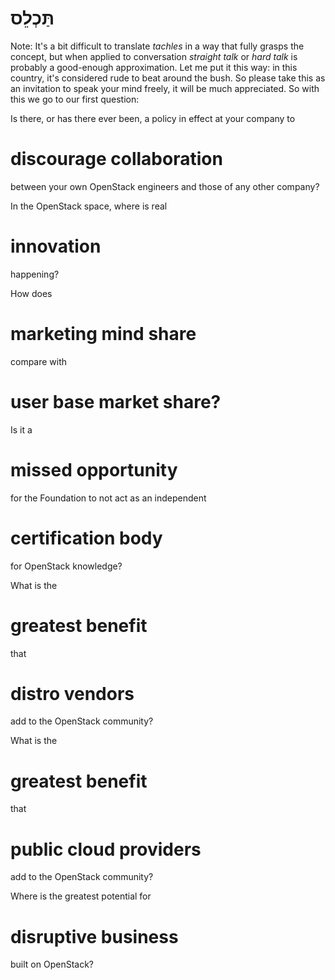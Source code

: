 # תַּכְלֵס

Note: It's a bit difficult to translate *tachles* in a way that fully
grasps the concept, but when applied to conversation *straight talk*
or *hard talk* is probably a good-enough approximation. Let me put it
this way: in this country, it's considered rude to beat around the
bush. So please take this as an invitation to speak your mind freely,
it will be much appreciated.
So with this we go to our first question:



Is there, or has there ever been, a policy in effect at your company
to
# discourage collaboration
between your own OpenStack engineers and those of any other company?


In the OpenStack space, where is real
# innovation
happening?


How does
# marketing mind share
compare with
# user base market share?


Is it a
# missed opportunity
for the Foundation to not act as an independent
# certification body
for OpenStack knowledge?


What is the
# greatest benefit
that
# distro vendors
add to the OpenStack community?


What is the
# greatest benefit
that
# public cloud providers
add to the OpenStack community?


Where is the greatest potential for
# disruptive business
built on OpenStack?
